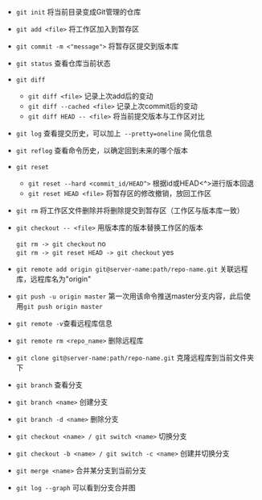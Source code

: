 * `git init` 将当前目录变成Git管理的仓库  
* `git add <file>` 将工作区加入到暂存区  
* `git commit -m <"message">` 将暂存区提交到版本库
* `git status` 查看仓库当前状态
* `git diff` 
    * `git diff <file>` 记录上次add后的变动
    * `git diff --cached <file>` 记录上次commit后的变动
    * `git diff HEAD -- <file>` 将当前提交版本与工作区对比
* `git log` 查看提交历史，可以加上` --pretty=oneline` 简化信息
* `git reflog` 查看命令历史，以确定回到未来的哪个版本
* `git reset`
    * `git reset --hard <commit_id/HEAD^>` 根据id或HEAD<^>进行版本回退
    * `git reset HEAD <file>` 将暂存区的修改撤销，放回工作区
* `git rm` 将工作区文件删除并将删除提交到暂存区（工作区与版本库一致）
* `git checkout -- <file>` 用版本库的版本替换工作区的版本  
  
    `git rm -> git checkout` no  
    `git rm -> git reset HEAD -> git checkout` yes

* `git remote add origin git@server-name:path/repo-name.git` 关联远程库，远程库名为"origin"
* `git push -u origin master` 第一次用该命令推送master分支内容，此后使用`git push origin master`
* `git remote -v`查看远程库信息
* `git remote rm <repo_name>` 删除远程库
* `git clone git@server-name:path/repo-name.git` 克隆远程库到当前文件夹下
* `git branch` 查看分支
* `git branch <name>` 创建分支
* `git branch -d <name>` 删除分支
* `git checkout <name> / git switch <name>` 切换分支
* `git checkout -b <name> / git switch -c <name>` 创建并切换分支
* `git merge <name>` 合并某分支到当前分支
* `git log --graph` 可以看到分支合并图


